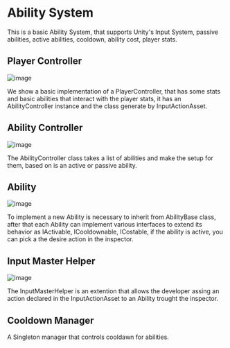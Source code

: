 # Ability System


This is a basic Ability System, that supports Unity's Input System, passive abilities, active abilities, cooldown, ability cost, player stats.

## Player Controller

![image](https://user-images.githubusercontent.com/20919016/224188316-cb30befa-4631-4afd-afa3-3eaeb1973683.png)

We show a basic implementation of a PlayerController, that has some stats and basic abilities that interact with the player stats, it has an AbilityController instance and the class generate by InputActionAsset.

## Ability Controller

![image](https://user-images.githubusercontent.com/20919016/224189042-f0383f06-a613-4bbb-a25d-b718faef2433.png)

The AbilityController class takes a list of abilities and make the setup for them, based on is an active or passive ability.

## Ability

![image](https://user-images.githubusercontent.com/20919016/224190018-f41f9cbc-44bd-49c2-b9ce-4c65dfa1bf13.png)

To implement a new Ability is necessary to inherit from AbilityBase class, after that each Ability can implement various interfaces to extend its behavior as IActivable, ICooldownable, ICostable, if the ability is active, you can pick a the desire action in the inspector.

## Input Master Helper

![image](https://user-images.githubusercontent.com/20919016/224189302-3aeb50b2-7811-435f-a4ae-a3d23ff70e0c.png)

The InputMasterHelper is an extention that allows the developer assing an action declared in the InputActionAsset to an Ability trought the inspector.

## Cooldown Manager

A Singleton manager that controls cooldawn for abilities.
